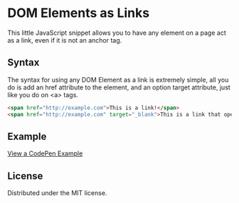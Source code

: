 # DOM Elements as Links
This little JavaScript snippet allows you to have any element on a page act as a link, even if it is not an anchor tag.

## Syntax
The syntax for using any DOM Element as a link is extremely simple, all you do is add an href attribute to the element, and an option target attribute, just like you do on &lt;a&gt; tags.
```html
<span href="http://example.com">This is a link!</span>
<span href="http://example.com" target="_blank">This is a link that opens in a new tab!</span>
```



## Example
[View a CodePen Example](http://codepen.io/mwrouse/pen/aNZxJJ/)


## License 
Distributed under the MIT license.

